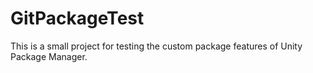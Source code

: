 GitPackageTest
==============

This is a small project for testing the custom package features of Unity Package Manager.
